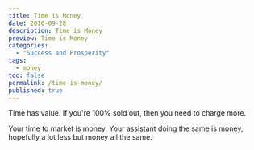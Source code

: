 ```yaml
---
title: Time is Money
date: 2010-09-28
description: Time is Money
preview: Time is Money
categories:
  - "Success and Prosperity"
tags:
  - money
toc: false
permalink: /time-is-money/
published: true
---
```

Time has value. If you're 100% sold out, then you need to charge more.

Your time to market is money. Your assistant doing the same is money, hopefully a lot less but money all the same.
